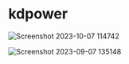 # kdpower

![Screenshot 2023-10-07 114742](https://github.com/zox47/kdpower/assets/53087330/992f63a7-7b0a-4049-97e9-19fbdf434662)

![Screenshot 2023-09-07 135148](https://github.com/zox47/kdpower/assets/53087330/322b1711-5e55-4db4-9b55-2a758f526834)
